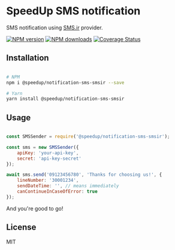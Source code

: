 # SpeedUp SMS notification

SMS notification using [SMS.ir](https://www.sms.ir) provider.

[![NPM version][npm-image]][npm-url]
[![NPM downloads][downloads-image]][downloads-url]
[![Coverage Status][coveralls-image]][coveralls-url]

## Installation

```sh

# NPM
npm i @speedup/notification-sms-smsir --save

# Yarn
yarn install @speedup/notification-sms-smsir

```

## Usage

```js

const SMSSender = require('@speedup/notification-sms-smsir');

const sms = new SMSSender({
    apiKey: 'your-api-key',
    secret: 'api-key-secret'
});

await sms.send('09123456780', 'Thanks for choosing us!', {
    lineNumber: '30001234',
    sendDateTime: '', // means immediately
    canContinueInCaseOfError: true
});

```

And you're good to go!

## License

MIT

[npm-image]: https://img.shields.io/npm/v/@speedup/notification-sms-smsir.svg?color=orange
[npm-url]: https://npmjs.org/package/@speedup/notification-sms-smsir
[downloads-image]: https://img.shields.io/npm/dt/@speedup/notification-sms-smsir.svg
[downloads-url]: https://npmjs.org/package/@speedup/notification-sms-smsir
[coveralls-image]: http://coveralls.io
[coveralls-url]: https://coveralls.io